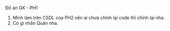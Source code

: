 Đồ án GK - PH1
1. Mình làm trên CSDL của PH2 nên ai chưa chỉnh lại code thì chỉnh lại nha.
2. Có gì nhắn Quân nha.
